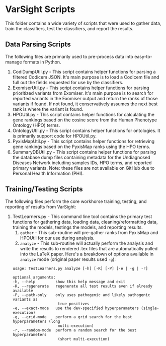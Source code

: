 # VarSight Scripts
This folder contains a wide variety of scripts that were used to gather data, train the classifiers, test the classifiers, and report the results.

## Data Parsing Scripts
The following files are primarily used to pre-process data into easy-to-manage formats in Python.

1. CodiDumpUtil.py - This script contains helper functions for parsing a filtered Codicem JSON. It's main purpose is to load a Codicem file and full out the fields requested for use by the classifiers.
2. ExomiserUtil.py - This script contains helper functions for parsing prioritized variants from Exomiser.  It's main purpose is to search for reported variants in the Exomiser output and return the ranks of those variants if found.  If not found, it conservatively assumes the next best rank is where the variant is found.
3. HPOUtil.py - This script contains helper functions for calculating the gene rankings based on the cosine score from the Human Phenotype Ontology (HPO) terms.
4. OntologyUtil.py - This script contains helper functions for ontologies.  It is primarily support code for HPOUtil.py.
5. PyxisMapUtil.py - This script contains helper functions for retrieving gene rankings based on the PyxisMap ranks using the HPO terms.
6. SummaryDBUtil.py - This script contains helper functions for parsing the database dump files containing metadata for the Undiagnosed Diseases Network including samples IDs, HPO terms, and reported primary variants.  Note: these files are not available on GitHub due to Personal Health Information (PHI).

## Training/Testing Scripts
The following files perform the core workhorse training, testing, and reporting of results from VarSight:

1. TestLearners.py - This command line tool contains the primary test functions for gathering data, loading data, cleaning/reformatting data, training the models, testings the models, and reporting results.
    1. `gather` - This sub-routine will pre-gather ranks from PyxisMap and HPOUtil for our use during analysis.
    2. `analyze` - This sub-routine will actually perform the analysis and write the results to rendered .tex files that are automatically pulled into the LaTeX paper.  Here's a breakdown of options available in `analyze` mode (original paper results used `-g`):
    ```
    usage: TestLearners.py analyze [-h] [-R] [-P] [-e | -g | -r]

    optional arguments:
    -h, --help         show this help message and exit
    -R, --regenerate   regenerate all test results even if already available
    -P, --path-only    only uses pathogenic and likely pathogenic variants as
                        true positives
    -e, --exact-mode   use the dev-specified hyperparameters (single-execution)
    -g, --grid-mode    perform a grid search for the best hyperparameters (long
                        multi-execution)
    -r, --random-mode  perform a random search for the best hyperparameters
                        (short multi-execution)
    ```
